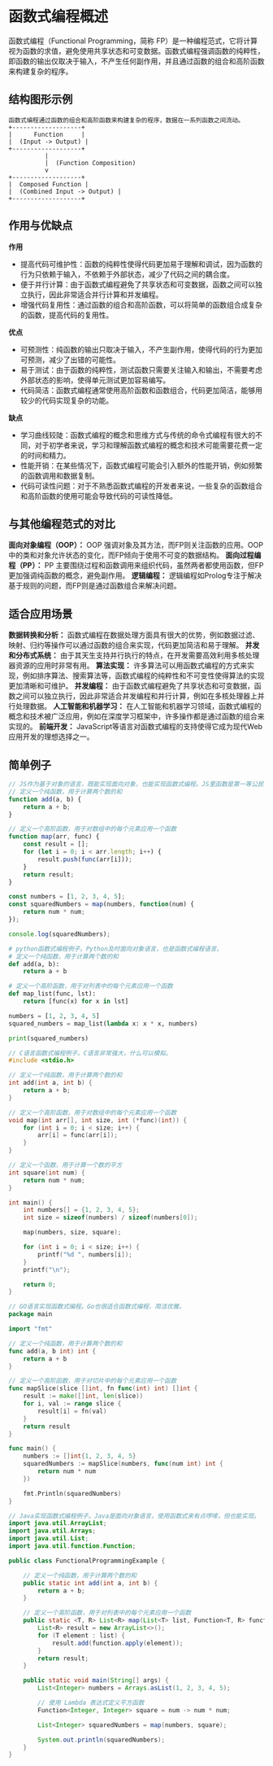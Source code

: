 # 函数式编程概述

函数式编程（Functional Programming，简称 FP）是一种编程范式，它将计算视为函数的求值，避免使用共享状态和可变数据。函数式编程强调函数的纯粹性，即函数的输出仅取决于输入，不产生任何副作用，并且通过函数的组合和高阶函数来构建复杂的程序。

## 结构图形示例
```text
函数式编程通过函数的组合和高阶函数来构建复杂的程序，数据在一系列函数之间流动。
+-------------------+
|      Function     |
|  (Input -> Output) |
+-------------------+
          |
          |  (Function Composition)
          v
+-------------------+
|  Composed Function |
|  (Combined Input -> Output) |
+-------------------+
```

## 作用与优缺点
**作用**
- 提高代码可维护性：函数的纯粹性使得代码更加易于理解和调试，因为函数的行为只依赖于输入，不依赖于外部状态，减少了代码之间的耦合度。
- 便于并行计算：由于函数式编程避免了共享状态和可变数据，函数之间可以独立执行，因此非常适合并行计算和并发编程。
- 增强代码复用性：通过函数的组合和高阶函数，可以将简单的函数组合成复杂的函数，提高代码的复用性。

**优点**
- 可预测性：纯函数的输出只取决于输入，不产生副作用，使得代码的行为更加可预测，减少了出错的可能性。
- 易于测试：由于函数的纯粹性，测试函数只需要关注输入和输出，不需要考虑外部状态的影响，使得单元测试更加容易编写。
- 代码简洁：函数式编程通常使用高阶函数和函数组合，代码更加简洁，能够用较少的代码实现复杂的功能。

**缺点**
- 学习曲线较陡：函数式编程的概念和思维方式与传统的命令式编程有很大的不同，对于初学者来说，学习和理解函数式编程的概念和技术可能需要花费一定的时间和精力。
- 性能开销：在某些情况下，函数式编程可能会引入额外的性能开销，例如频繁的函数调用和数据复制。
- 代码可读性问题：对于不熟悉函数式编程的开发者来说，一些复杂的函数组合和高阶函数的使用可能会导致代码的可读性降低。

## 与其他编程范式的对比
**面向对象编程（OOP）：** OOP 强调对象及其方法，而FP则关注函数的应用。OOP中的类和对象允许状态的变化，而FP倾向于使用不可变的数据结构。
**面向过程编程（PP）：** PP 主要围绕过程和函数调用来组织代码，虽然两者都使用函数，但FP更加强调纯函数的概念，避免副作用。
**逻辑编程：** 逻辑编程如Prolog专注于解决基于规则的问题，而FP则是通过函数组合来解决问题。

## 适合应用场景
**数据转换和分析：** 函数式编程在数据处理方面具有很大的优势，例如数据过滤、映射、归约等操作可以通过函数的组合来实现，代码更加简洁和易于理解。
**并发和分布式系统：** 由于其天生支持并行执行的特点，在开发需要高效利用多核处理器资源的应用时非常有用。
**算法实现：** 许多算法可以用函数式编程的方式来实现，例如排序算法、搜索算法等，函数式编程的纯粹性和不可变性使得算法的实现更加清晰和可维护。
**并发编程：** 由于函数式编程避免了共享状态和可变数据，函数之间可以独立执行，因此非常适合并发编程和并行计算，例如在多核处理器上并行处理数据。
**人工智能和机器学习：** 在人工智能和机器学习领域，函数式编程的概念和技术被广泛应用，例如在深度学习框架中，许多操作都是通过函数的组合来实现的。
**前端开发：** JavaScript等语言对函数式编程的支持使得它成为现代Web应用开发的理想选择之一。

## 简单例子
```js
// JS作为基于对象的语言，既能实现面向对象，也能实现函数式编程。JS里函数是第一等公民，很适合函数式编程。
// 定义一个纯函数，用于计算两个数的和
function add(a, b) {
    return a + b;
}

// 定义一个高阶函数，用于对数组中的每个元素应用一个函数
function map(arr, func) {
    const result = [];
    for (let i = 0; i < arr.length; i++) {
        result.push(func(arr[i]));
    }
    return result;
}

const numbers = [1, 2, 3, 4, 5];
const squaredNumbers = map(numbers, function(num) {
    return num * num;
});

console.log(squaredNumbers);
```

```py
# python函数式编程例子。Python及时面向对象语言，也是函数式编程语言。
# 定义一个纯函数，用于计算两个数的和
def add(a, b):
    return a + b

# 定义一个高阶函数，用于对列表中的每个元素应用一个函数
def map_list(func, lst):
    return [func(x) for x in lst]

numbers = [1, 2, 3, 4, 5]
squared_numbers = map_list(lambda x: x * x, numbers)

print(squared_numbers)
```

```c
// C语言函数式编程例子。C语言非常强大，什么可以模拟。
#include <stdio.h>

// 定义一个纯函数，用于计算两个数的和
int add(int a, int b) {
    return a + b;
}

// 定义一个高阶函数，用于对数组中的每个元素应用一个函数
void map(int arr[], int size, int (*func)(int)) {
    for (int i = 0; i < size; i++) {
        arr[i] = func(arr[i]);
    }
}

// 定义一个函数，用于计算一个数的平方
int square(int num) {
    return num * num;
}

int main() {
    int numbers[] = {1, 2, 3, 4, 5};
    int size = sizeof(numbers) / sizeof(numbers[0]);

    map(numbers, size, square);

    for (int i = 0; i < size; i++) {
        printf("%d ", numbers[i]);
    }
    printf("\n");

    return 0;
}
```

```go
// GO语言实现函数式编程。Go也很适合函数式编程，简洁优雅。
package main

import "fmt"

// 定义一个纯函数，用于计算两个数的和
func add(a, b int) int {
    return a + b
}

// 定义一个高阶函数，用于对切片中的每个元素应用一个函数
func mapSlice(slice []int, fn func(int) int) []int {
    result := make([]int, len(slice))
    for i, val := range slice {
        result[i] = fn(val)
    }
    return result
}

func main() {
    numbers := []int{1, 2, 3, 4, 5}
    squaredNumbers := mapSlice(numbers, func(num int) int {
        return num * num
    })

    fmt.Println(squaredNumbers)
}
```

```java
// Java实现函数式编程例子。Java是面向对象语言，使用函数式来有点啰嗦，但也能实现。
import java.util.ArrayList;
import java.util.Arrays;
import java.util.List;
import java.util.function.Function;

public class FunctionalProgrammingExample {

    // 定义一个纯函数，用于计算两个数的和
    public static int add(int a, int b) {
        return a + b;
    }

    // 定义一个高阶函数，用于对列表中的每个元素应用一个函数
    public static <T, R> List<R> map(List<T> list, Function<T, R> function) {
        List<R> result = new ArrayList<>();
        for (T element : list) {
            result.add(function.apply(element));
        }
        return result;
    }

    public static void main(String[] args) {
        List<Integer> numbers = Arrays.asList(1, 2, 3, 4, 5);

        // 使用 Lambda 表达式定义平方函数
        Function<Integer, Integer> square = num -> num * num;

        List<Integer> squaredNumbers = map(numbers, square);

        System.out.println(squaredNumbers);
    }
}
```